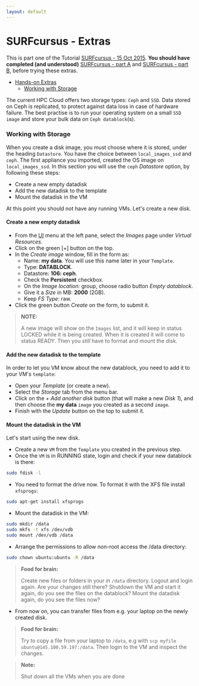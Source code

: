```yaml
---
layout: default
---
```


# SURFcursus - Extras

This is part one of the Tutorial [SURFcursus - 15 Oct 2015](surfcursus-2015-Oct-15).
**You should have completed (and understood)** [SURFcursus - part A](surfcursus-part-A-2015-Oct-15) and [SURFcursus - part B](surfcursus-part-B-2015-Oct-15),  before trying these extras.

* [Hands-on Extras](#hands-on) <br>
  * [Working with Storage](#Working-with-storage) <br>

The current HPC Cloud offers two storage types: `Ceph` and `SSD`. Data stored on Ceph is replicated, to protect against data loss in case of hardware failure. The best practise is to run your operating system on a small `SSD image` and store your bulk data on `Ceph datablock`(s). 

### <a name="Working-with-storage"></a> Working with Storage

When you create a disk image, you must choose where it is stored, under the heading `Datastore`. You have the choice between `local_images_ssd` and `ceph`.  The first appliance you imported, created the OS image on `local_images_ssd`. In this section you will use the `ceph` *Datastore* option, by following these steps: 

>
* Create a new empty datadisk
* Add the new datadisk to the template
* Mount the datadisk in the VM

At this point you should not have any running VMs. Let's create a new disk.

#### Create a new empty datadisk

* From the [UI](https://ui.hpccloud.surfsara.nl) menu at the left pane, select the *Images* page under *Virtual Resources*.
* Click on the green [+] button on the top. 
* In the *Create image* window, fill in the form as:  
  * Name: **my data**. You will use this name later in your `Template`.
  * Type: **DATABLOCK**.
  * Datastore: **106: ceph**.
  * Check the **Persistent** checkbox.
  * On the _Image location:_ group, choose radio button _Empty datablock_.
  * Give it a _Size_ in MB: **2000** (2GB).
  * Keep _FS Type_: raw. 
* Click the green button *Create* on the form, to submit it. 

>**NOTE:**
>
>A new image will show on the `Images` list, and it will keep in status LOCKED while it is being created. When it is created it will come to status READY. Then you *still* have to format and mount the disk.

#### Add the new datadisk to the template

In order to let you VM know about the new datablock, you need to add it to your VM's `template`:

* Open your *Template* (or create a new).
* Select the *Storage* tab from the menu bar.
* Click on the _+ Add another disk_ button (that will make a new _Disk 1_), and then choose the **my data** `image` you created as a second `image`.
* Finish with the *Update* button on the top to submit it.

#### Mount the datadisk in the VM

Let's start using the new disk.

* Create a new `VM` from the `Template` you created in the previous step. 
* Once the `VM` is in RUNNING state, login and check if your new datablock is there:

```sh
sudo fdisk -l 
``` 

* You need to format the drive now. To format it with the XFS file install `xfsprogs`: 

```sh
sudo apt-get install xfsprogs
```

* Mount the datadisk in the VM:

```sh
sudo mkdir /data  
sudo mkfs -t xfs /dev/vdb  
sudo mount /dev/vdb /data  
```

* Arrange the permissions to allow non-root access the /data directory:

```sh
sudo chown ubuntu:ubuntu -R /data
```

>**Food for brain:**
>
> Create new files or folders in your in `/data` directory. Logout and login again. Are your changes still there? Shutdown the VM and start it again, do you see the files on the datablock? Mount the datadisk again, do you see the files now?

* From now on, you can transfer files from e.g. your laptop on the newly created disk. 

>**Food for brain:**
>
> Try to copy a file from your laptop to `/data`, e.g with `scp myfile ubuntu@145.100.59.197:/data`. Then login to the VM and inspect the changes.

>**Note:**
>
> Shut down all the VMs when you are done
